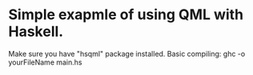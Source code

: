 Simple exapmle of using QML with Haskell. 
========
Make sure you have "hsqml" package installed.
Basic compiling: ghc -o yourFileName main.hs
